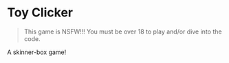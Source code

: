 # Toy Clicker

> This game is NSFW!!!
> You must be over 18 to play and/or dive into the code.

A skinner-box game!
